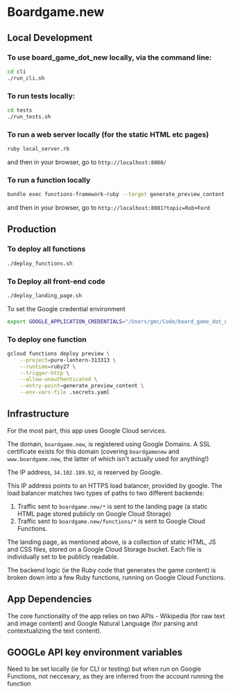 # Boardgame.new

## Local Development

### To use board_game_dot_new locally, via the command line:
```bash
cd cli
./run_cli.sh
```

### To run tests locally:
```bash
cd tests
./run_tests.sh
```

### To run a web server locally (for the static HTML etc pages)
```bash
ruby local_server.rb
```
and then in your browser, go to `http://localhost:8000/`

### To run a function locally
```bash
bundle exec functions-framework-ruby --target generate_preview_content
```
and then in your browser, go to `http://localhost:8081?topic=Rob+Ford`

## Production

### To deploy all functions
```bash
./deploy_functions.sh
```

### To Deploy all front-end code
```bash
./deploy_landing_page.sh
```

To set the Google credential environment
```bash
export GOOGLE_APPLICATION_CREDENTIALS="/Users/gmc/Code/board_game_dot_new/google_application_credentials.json"
```

### To deploy one function
```bash
gcloud functions deploy preview \
    --project=pure-lantern-313313 \
    --runtime=ruby27 \
    --trigger-http \
    --allow-unauthenticated \
    --entry-point=generate_preview_content \
    --env-vars-file .secrets.yaml
```

## Infrastructure
For the most part, this app uses Google Cloud services. 

The domain, `boardgame.new`, is registered using Google Domains. A SSL certificate exists for this domain (covering `boardgamenew` and `www.boardgame.new`, the latter of which isn't actually used for anything!)

The IP address, `34.102.189.92`, is reserved by Google.

This IP address points to an HTTPS load balancer, provided by google. The load balancer matches two types of paths to two different backends:
1) Traffic sent to `boardgame.new/*` is sent to the landing page (a static HTML page stored publicly on Google Cloud Storage)
2) Traffic sent to `boardgame.new/functions/*` is sent to Google Cloud Functions.

The landing page, as mentioned above, is a collection of static HTML, JS and CSS files, stored on a Google Cloud Storage bucket. Each file is individually set to be publicly readable.

The backend logic (ie the Ruby code that generates the game content) is broken down into a few Ruby functions, running on Google Cloud Functions.

## App Dependencies
The core functionality of the app relies on two APIs - Wikipedia (for raw text and image content) and Google Natural Language (for parsing and contextualizing the text content).

## GOOGLe API key environment variables
Need to be set locally (ie for CLI or testing) but when run on Google Functions, not neccesary, as they are inferred from the account running the function

